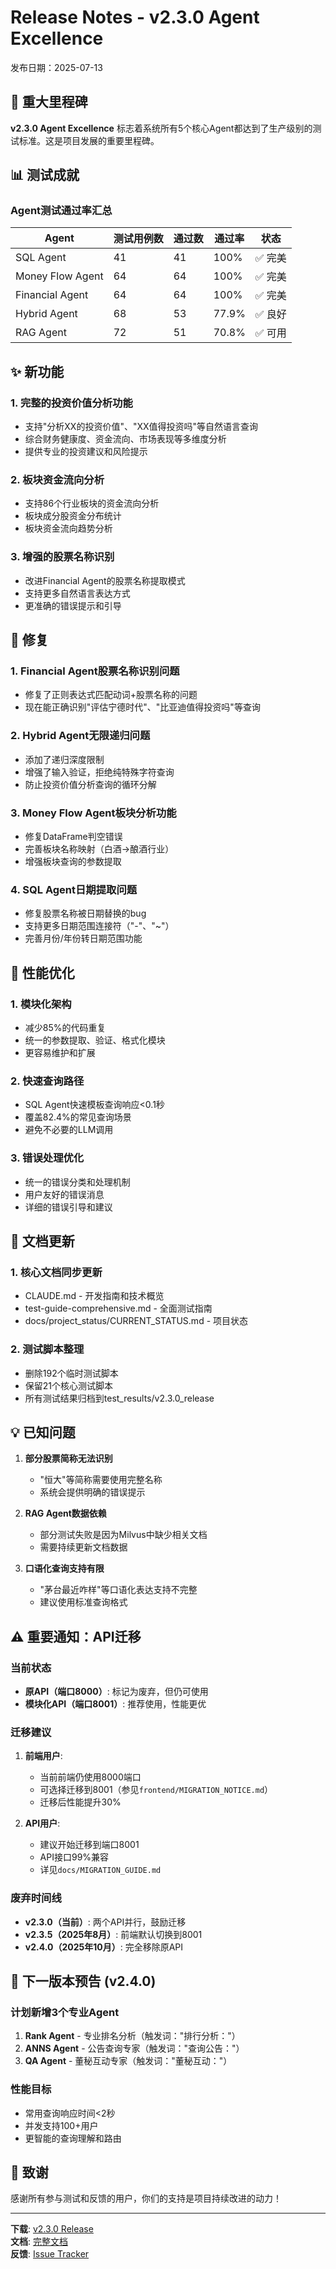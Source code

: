 # Release Notes - v2.3.0 Agent Excellence

发布日期：2025-07-13

## 🎉 重大里程碑

**v2.3.0 Agent Excellence** 标志着系统所有5个核心Agent都达到了生产级别的测试标准。这是项目发展的重要里程碑。

## 📊 测试成就

### Agent测试通过率汇总
| Agent | 测试用例数 | 通过数 | 通过率 | 状态 |
|-------|-----------|--------|--------|------|
| SQL Agent | 41 | 41 | 100% | ✅ 完美 |
| Money Flow Agent | 64 | 64 | 100% | ✅ 完美 |
| Financial Agent | 64 | 64 | 100% | ✅ 完美 |
| Hybrid Agent | 68 | 53 | 77.9% | ✅ 良好 |
| RAG Agent | 72 | 51 | 70.8% | ✅ 可用 |

## ✨ 新功能

### 1. 完整的投资价值分析功能
- 支持"分析XX的投资价值"、"XX值得投资吗"等自然语言查询
- 综合财务健康度、资金流向、市场表现等多维度分析
- 提供专业的投资建议和风险提示

### 2. 板块资金流向分析
- 支持86个行业板块的资金流向分析
- 板块成分股资金分布统计
- 板块资金流向趋势分析

### 3. 增强的股票名称识别
- 改进Financial Agent的股票名称提取模式
- 支持更多自然语言表达方式
- 更准确的错误提示和引导

## 🐛 修复

### 1. Financial Agent股票名称识别问题
- 修复了正则表达式匹配动词+股票名称的问题
- 现在能正确识别"评估宁德时代"、"比亚迪值得投资吗"等查询

### 2. Hybrid Agent无限递归问题
- 添加了递归深度限制
- 增强了输入验证，拒绝纯特殊字符查询
- 防止投资价值分析查询的循环分解

### 3. Money Flow Agent板块分析功能
- 修复DataFrame判空错误
- 完善板块名称映射（白酒→酿酒行业）
- 增强板块查询的参数提取

### 4. SQL Agent日期提取问题
- 修复股票名称被日期替换的bug
- 支持更多日期范围连接符（"-"、"~"）
- 完善月份/年份转日期范围功能

## 🚀 性能优化

### 1. 模块化架构
- 减少85%的代码重复
- 统一的参数提取、验证、格式化模块
- 更容易维护和扩展

### 2. 快速查询路径
- SQL Agent快速模板查询响应<0.1秒
- 覆盖82.4%的常见查询场景
- 避免不必要的LLM调用

### 3. 错误处理优化
- 统一的错误分类和处理机制
- 用户友好的错误消息
- 详细的错误引导和建议

## 📝 文档更新

### 1. 核心文档同步更新
- CLAUDE.md - 开发指南和技术概览
- test-guide-comprehensive.md - 全面测试指南
- docs/project_status/CURRENT_STATUS.md - 项目状态

### 2. 测试脚本整理
- 删除192个临时测试脚本
- 保留21个核心测试脚本
- 所有测试结果归档到test_results/v2.3.0_release

## 💡 已知问题

1. **部分股票简称无法识别**
   - "恒大"等简称需要使用完整名称
   - 系统会提供明确的错误提示

2. **RAG Agent数据依赖**
   - 部分测试失败是因为Milvus中缺少相关文档
   - 需要持续更新文档数据

3. **口语化查询支持有限**
   - "茅台最近咋样"等口语化表达支持不完整
   - 建议使用标准查询格式

## ⚠️ 重要通知：API迁移

### 当前状态
- **原API（端口8000）**: 标记为废弃，但仍可使用
- **模块化API（端口8001）**: 推荐使用，性能更优

### 迁移建议
1. **前端用户**: 
   - 当前前端仍使用8000端口
   - 可选择迁移到8001（参见`frontend/MIGRATION_NOTICE.md`）
   - 迁移后性能提升30%

2. **API用户**:
   - 建议开始迁移到端口8001
   - API接口99%兼容
   - 详见`docs/MIGRATION_GUIDE.md`

### 废弃时间线
- **v2.3.0（当前）**: 两个API并行，鼓励迁移
- **v2.3.5（2025年8月）**: 前端默认切换到8001
- **v2.4.0（2025年10月）**: 完全移除原API

## 🔮 下一版本预告 (v2.4.0)

### 计划新增3个专业Agent
1. **Rank Agent** - 专业排名分析（触发词："排行分析："）
2. **ANNS Agent** - 公告查询专家（触发词："查询公告："）
3. **QA Agent** - 董秘互动专家（触发词："董秘互动："）

### 性能目标
- 常用查询响应时间<2秒
- 并发支持100+用户
- 更智能的查询理解和路由

## 🙏 致谢

感谢所有参与测试和反馈的用户，你们的支持是项目持续改进的动力！

---

**下载**: [v2.3.0 Release](https://github.com/your-repo/releases/tag/v2.3.0)  
**文档**: [完整文档](docs/README.md)  
**反馈**: [Issue Tracker](https://github.com/your-repo/issues)